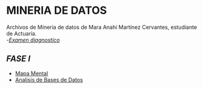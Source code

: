 # MINERIA DE DATOS
Archivos de Míneria de datos de Mara Anahí Martínez Cervantes, estudiante de Actuaría.  
-*[Examen diagnostico](https://github.com/MaraMtz/MINERIA_DE_DATOS/blob/main/Examen_1798584.pdf)* 

## *FASE I*
- [Mapa Mental](https://github.com/MaraMtz/MINERIA_DE_DATOS/blob/main/MapaMental_1_1798584.pdf) 
- [Analisis de Bases de Datos](https://github.com/KatiaOrtiz20/Mineria_de_datos/blob/main/Equipo5-%20Ejercicio%20Base%20de%20Datos.pdf)
